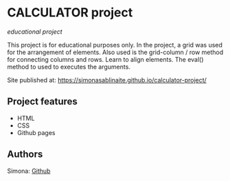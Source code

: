 # CALCULATOR project

_educational project_

This project is for educational purposes only. In the project, a grid was used for the arrangement of elements. Also used is the grid-column / row method for connecting columns and rows. Learn to align elements. The eval() method to used to executes the arguments.

Site published at: https://simonasablinaite.github.io/calculator-project/

## Project features

- HTML
- CSS
- Github pages

## Authors

Simona: [Github](https://github.com/simonasablinaite)
